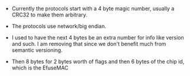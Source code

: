 * Currently the protocols start with a 4 byte magic number, usually a CRC32 to make them arbitrary.

* The protocols use network/big endian.

* I used to have the next 4 bytes be an extra number for info like version and such.
I am removing that since we don't benefit much from semantic versioning.

* Then 8 bytes for 2 bytes worth of flags and then 6 bytes of the chip id, which is the EfuseMAC